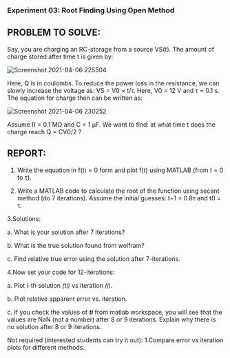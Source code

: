
### Experiment 03: Root Finding Using Open Method
## PROBLEM TO SOLVE:
Say, you are charging an RC-storage from a source VS(t). The amount of charge stored after time
t is given by:

![Screenshot 2021-04-06 225504](https://user-images.githubusercontent.com/67644471/113749701-bfab6200-972b-11eb-86af-c612ffe98d33.png)

Here, Q is in coulombs. To reduce the power loss in the resistance, we can slowly increase the
voltage as: VS = V0 × t/τ. Here, V0 = 12 V and τ = 0.1 s. The equation for charge then can be
written as:

![Screenshot 2021-04-06 230252](https://user-images.githubusercontent.com/67644471/113750175-48c29900-972c-11eb-9fec-dc216d8a4b6e.png)

Assume R = 0.1 MΩ and C = 1 μF. We want to find: at what time t does the charge reach Q =
CV0/2 ?

## REPORT:
1. Write the equation in f(t) = 0 form and plot f(t) using MATLAB (from t = 0 to τ).

2. Write a MATLAB code to calculate the root of the function using secant method (do 7
iterations). Assume the initial guesses: t−1 = 0.8τ and t0 = τ.

3.Solutions:

a. What is your solution after 7 iterations?

b. What is the true solution found from wolfram?

c. Find relative true error using the solution after 7-iterations.

4.Now set your code for 12-iterations:

a. Plot i-th solution *(ti)* vs iteration *(i)*.

b. Plot relative apparent error vs. iteration.

c. If you check the values of ***ti*** from matlab workspace, you will see that the values
are NaN (not a number) after 8 or 9 iterations. Explain why there is no solution
after 8 or 9 iterations.

Not required (interested students can try it out):
1.Compare error vs iteration plots for different methods.
